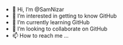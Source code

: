 - 👋 Hi, I’m @SamNizar
- 👀 I’m interested in getting to know GitHub
- 🌱 I’m currently learning GitHub
- 💞️ I’m looking to collaborate on GitHub
- 📫 How to reach me ...

<!---
SamNizar/SamNizar is a ✨ special ✨ repository because its `README.md` (this file) appears on your GitHub profile.
You can click the Preview link to take a look at your changes.
--->
